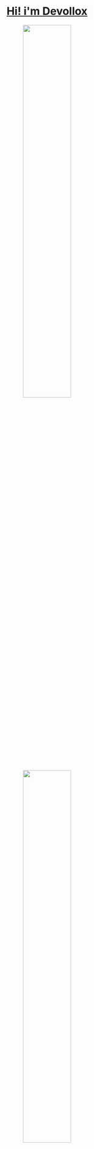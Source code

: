 <h1 align="center" >
     <a href="https://devollox.fun/">Hi! i'm Devollox</a>
</h1>

<p align="center">
  <img height="50%" width="auto" src ="https://github-readme-stats.vercel.app/api?username=Devollox&show_icons=true&count_private=true&theme=dark&hide_border=true&hide=contribs&bg_color=00000000">
  <img height="50%" width="auto" src ="https://github-readme-stats.vercel.app/api/top-langs/?username=Devollox&layout=compact&hide_border=true&theme=dark&bg_color=00000000&langs_count=6&hide=jupyter%20notebook,tex,css,php&exclude_repo=Pacman-AI">
</p>
<div align="center" height="50%">
<img src="https://streak-stats.demolab.com?user=Devollox&theme=dark&hide_border=true&border_radius=0&date_format=%5BY.%5Dn.j&background=EBEBEB00" alt="GitHub Streak" />

<h3 align="center">
    <a href="https://devollox.fun/">My WebSite</a>
</h3>


<div align="center">

<div>
     <h1>
          I'm starting to learn new <a href="https://github.com/Devollox/My-way">technologies</a>!
     </h1>
</div>
<p align="center">
  <a href="https://skillicons.dev">
    <img src="https://skillicons.dev/icons?i=js,ts,html,css,next,rxjs,redux&perline=7"/>
  </a>
</p>
<p align="center">
  <a href="https://skillicons.dev">
    <img src="https://skillicons.dev/icons?i=tailwind,sass,nodejs,redis,react,git,express&perline=7"/>
  </a>
</p>
 <p align="center">
  <a href="https://skillicons.dev">
    <img src="https://skillicons.dev/icons?i=electron,docker,bots,discordjs&perline=7"/>
  </a>
</p>
</div>
<div>
     <h1>
          I <a href="https://github.com/Devollox/My-way">use</a> this.
     </h1>
</div>
<p align="center">
  <a href="https://skillicons.dev">
    <img src="https://skillicons.dev/icons?i=webstorm,ps,ae,windows,discord,figma,obsidian&perline=7"/>
  </a>
</div>

